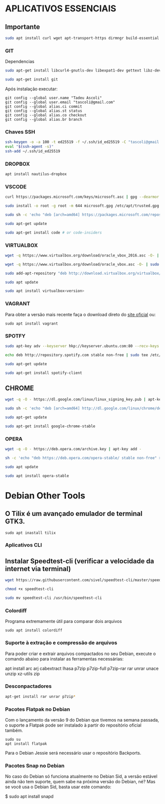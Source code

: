 # APLICATIVOS ESSENCIAIS

## Importante

```zsh
sudo apt install curl wget apt-transport-https dirmngr build-essential default-jdk libssl-dev exuberant-ctags ncurses-term fontconfig silversearcher-ag imagemagick libmagickwand-dev software-properties-common vim-gtk3 
```

### GIT

Dependencias
```zsh
sudo apt-get install libcurl4-gnutls-dev libexpat1-dev gettext libz-dev libssl-dev
```

```zsh
sudo apt-get install git
```

Após instalação executar:

    git config --global user.name "Tadeu Ascoli"
    git config --global user.email "tascoli@gmail.com"
    git config --global alias.ci commit
    git config --global alias.st status
    git config --global alias.co checkout
    git config --global alias.br branch

### Chaves SSH

```zsh
ssh-keygen -o -a 100 -t ed25519 -f ~/.ssh/id_ed25519 -C "tascoli@gmail.com"
eval "$(ssh-agent -s)"
ssh-add ~/.ssh/id_ed25519
```


### DROPBOX

```zsh
apt install nautilus-dropbox
```

### VSCODE

```zsh
curl https://packages.microsoft.com/keys/microsoft.asc | gpg --dearmor > microsoft.gpg
```
```zsh
sudo install -o root -g root -m 644 microsoft.gpg /etc/apt/trusted.gpg.d/
```
```zsh
sudo sh -c 'echo "deb [arch=amd64] https://packages.microsoft.com/repos/vscode stable main" > /etc/apt/sources.list.d/vscode.list'
```
```zsh
sudo apt-get update
```
```zsh
sudo apt-get install code # or code-insiders
```

### VIRTUALBOX


```zsh
wget -q https://www.virtualbox.org/download/oracle_vbox_2016.asc -O- | sudo apt-key add -
```
```zsh
wget -q https://www.virtualbox.org/download/oracle_vbox.asc -O- | sudo apt-key add -
```
```zsh
sudo add-apt-repository "deb http://download.virtualbox.org/virtualbox/debian bionic contrib"
```
```zsh
sudo apt update
```
```zsh
sudo apt install virtualbox<version>
```

### VAGRANT
Para obter a versão mais recente faça o download direto do [site oficial](https://www.vagrantup.com/downloads.html) ou:

	sudo apt install vagrant

### SPOTFY

```zsh
sudo apt-key adv --keyserver hkp://keyserver.ubuntu.com:80 --recv-keys 931FF8E79F0876134EDDBDCCA87FF9DF48BF1C90 2EBF997C15BDA244B6EBF5D84773BD5E130D1D45
```
```zsh
echo deb http://repository.spotify.com stable non-free | sudo tee /etc/apt/sources.list.d/spotify.list
```
```zsh
sudo apt-get update
```
```zsh
sudo apt-get install spotify-client
```

## CHROME

```zsh
wget -q -O - https://dl.google.com/linux/linux_signing_key.pub | apt-key add -
```
```zsh
sudo sh -c 'echo "deb [arch=amd64] http://dl.google.com/linux/chrome/deb/ stable main" >> /etc/apt/sources.list.d/google.list'
```
```zsh
sudo apt-get update
```
```zsh
sudo apt-get install google-chrome-stable
```

### OPERA

```zsh
wget -q -O - https://deb.opera.com/archive.key | apt-key add -
```

```zsh
sh -c 'echo "deb https://deb.opera.com/opera-stable/ stable non-free" >> /etc/apt/sources.list.d/opera-stable.list'
```

```zsh
sudo apt update 
```

```zsh
sudo apt install opera-stable
```

# Debian Other Tools


## O Tilix é um avançado emulador de terminal GTK3.

	sudo apt inastall tilix
    
### Aplicativos CLI

## Instalar Speedtest-cli (verificar a velocidade da internet via terminal)

```zsh
wget https://raw.githubusercontent.com/sivel/speedtest-cli/master/speedtest.py -O speedtest-cli
```
```zsh
chmod +x speedtest-cli
```
```zsh
sudo mv speedtest-cli /usr/bin/speedtest-cli
```

### Colordiff

Programa extremamente útil para comparar dois arquivos

	sudo apt install colordiff

### Suporte à extração e compressão de arquivos

Para poder criar e extrair arquivos compactados no seu Debian, execute o comando abaixo para instalar as ferramentas necessárias:

apt install arc arj cabextract lhasa p7zip p7zip-full p7zip-rar rar unrar unace unzip xz-utils zip

### Desconpactadores

```bash
apt-get install rar unrar p7zip*
```

### Pacotes Flatpak no Debian

Com o lançamento da versão 9 do Debian que tivemos na semana passada, o suporte a Flatpak pode ser instalado à partir do repositório oficial também.

	sudo su
	apt install flatpak

Para o Debian Jessie será necessário usar o repositório Backports.

### Pacotes Snap no Debian

No caso do Debian só funciona atualmente no Debian Sid, a versão estável ainda não tem suporte, quem sabe na próxima versão do Debian, né? Mas se você usa o Debian Sid, basta usar este comando:

$ sudo apt install snapd

